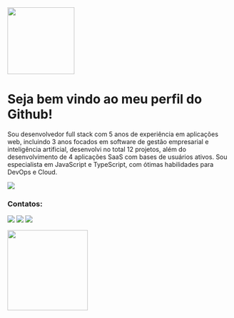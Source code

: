 <img src='http://site-diegociara.vercel.app/capa.png' height='150px'/>

# Seja bem vindo ao meu perfil do Github!

Sou desenvolvedor full stack com 5 anos de experiência em aplicações web, incluindo 3 anos focados em software de gestão empresarial e inteligência artificial, desenvolvi no total 12 projetos, além do desenvolvimento de 4 aplicações SaaS com bases de usuários ativos. Sou especialista em JavaScript e TypeScript, com ótimas habilidades para DevOps e Cloud.
  <p href="https://skillicons.dev" align='start' margin='0px'>
    <img src="https://skillicons.dev/icons?i=typescript,js,react,nodejs,redux,nextjs,tailwind,docker,postgresql,aws,linux,python,&theme=dark&perline=12&font=inter" />
  </p>

### Contatos:

<a href="https://www.linkedin.com/in/diegociara" target="_blank"><img loading="lazy" src="https://img.shields.io/badge/-LinkedIn-%230077B5?style=for-the-badge&logo=linkedin&logoColor=white" target="_blank"></a> 
<a href="https://api.whatsapp.com/send?phone=5581997052688" target="_blank"><img loading="lazy" src="https://img.shields.io/badge/WhatsApp-25D366?style=for-the-badge&logo=whatsapp&logoColor=white"></a> 
<a href = "mailto:diegociara.dev@gmail.com"><img loading="lazy" src="https://img.shields.io/badge/Gmail-D14836?style=for-the-badge&logo=gmail&logoColor=white" target="_blank"></a>

<img loading="lazy" height="180em" src="https://github-readme-stats.vercel.app/api/top-langs/?username=DiegoCiara&layout=compact&langs_count=7&theme=dracula"/>

